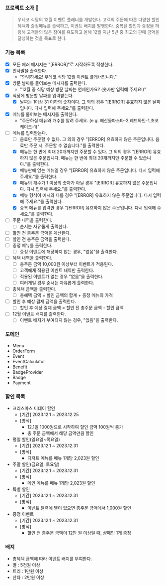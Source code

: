 ### 프로젝트 소개 🎄

> 우테코 식당의 12월 이벤트 플래너를 개발한다.
> 고객의 주문에 따른 다양한 할인혜택과 증정메뉴를 출력하고, 이벤트 배지를 발행한다.
> 중복된 할인과 증정을 허용해 고객들의 많은 참여를 유도하고 올해 12월 지난 5년 중 최고의 판매 금액을 달성하는 것을 목표로 한다.

### 기능 목록

- [X] 모든 에러 메시지는 "[ERROR]"로 시작하도록 작성한다.
- [X] 인사말을 출력한다.
  - "안녕하세요! 우테코 식당 12월 이벤트 플래너입니다."
- [X] 방문 날짜를 물어보는 메시지를 출력한다.
  - "12월 중 식당 예상 방문 날짜는 언제인가요? (숫자만 입력해 주세요!)"
- [X] 식당에 방문할 날짜를 입력받는다.
  - [X] 날짜는 1이상 31 이하의 숫자이다. 그 외의 경우 "[ERROR] 유효하지 않은 날짜입니다. 다시 입력해 주세요."를 출력한다.
- [X] 메뉴를 물어보는 메시지를 출력한다.
  - "주문하실 메뉴와 개수를 알려 주세요. (e.g. 해산물파스타-2,레드와인-1,초코케이크-1)"
- [ ] 메뉴를 입력받는다.
  - [ ] 음료만 주문할 수 없다. 그 외의 경우 "[ERROR] 유효하지 않은 주문입니다. 음료만 주문 시, 주문할 수 없습니다."를 출력한다.
  - [X] 메뉴는 한 번에 최대 20개까지만 주문할 수 있다. 그 외의 경우 "[ERROR] 유효하지 않은 주문입니다. 메뉴는 한 번에 최대 20개까지만 주문할 수 있습니다."를 출력한다.
  - [X] 메뉴판에 없는 메뉴일 경우 "[ERROR] 유효하지 않은 주문입니다. 다시 입력해 주세요."를 출력한다.
  - [X] 메뉴의 개수가 1 이상의 숫자가 아닐 경우 "[ERROR] 유효하지 않은 주문입니다. 다시 입력해 주세요."를 출력한다.
  - [X] 메뉴 형식이 예시와 다를 경우 "[ERROR] 유효하지 않은 주문입니다. 다시 입력해 주세요."를 출력한다.
  - [X] 중복 메뉴를 입력한 경우 "[ERROR] 유효하지 않은 주문입니다. 다시 입력해 주세요."를 출력한다.
- [ ] 주문 내역을 출력한다.
  - [ ] 순서는 자유롭게 출력한다.
- [ ] 할인 전 총주문 금액을 계산한다.
- [ ] 할인 전 총주문 금액을 출력한다.
- [ ] 증정 메뉴를 출력한다.
  - [ ] 증정 이벤트에 해당하지 않는 경우, "없음"을 출력한다.
- [ ] 혜택 내역을 출력한다.
  - [ ] 총주문 금액 10,000원 이상부터 이벤트가 적용된다.
  - [ ] 고객에게 적용된 이벤트 내역만 출력한다.
  - [ ] 적용된 이벤트가 없는 경우 "없음"을 출력한다.
  - [ ] 여러개일 경우 순서는 자유롭게 출력한다.
- [ ] 총혜택 금액을 출력한다.
  - [ ] 총혜택 금액 = 할인 금액의 합계 + 증정 메뉴의 가격
- [ ] 할인 후 예상 결제 금액을 출력한다.
  - [ ] 할인 후 예상 결제 금액 = 할인 전 총주문 금액 - 할인 금액
- [ ] 12월 이벤트 배지를 출력한다.
  - [ ] 이벤트 배지가 부여되지 않는 경우, "없음"을 출력한다.

### 도메인

- Menu
- OrderForm
- Event
- EventCalculator
- Benefit
- BadgeProvider
- Badge
- Payment

### 할인 목록

- 크리스마스 디데이 할인
  - [기간] 2023.12.1 ~ 2023.12.25
  - [방식] 
    - 12.1일 1000원으로 시작하여 할인 금액 100원씩 증가
    - 총 주문 금액에서 해당 금액만큼 할인
- 평일 할인(일요일~목요일)
  - [기간] 2023.12.1 ~ 2023.12.31
  - [방식]
    - 디저트 메뉴를 메뉴 1개당 2,023원 할인
- 주말 할인(금요일, 토요일)
  - [기간] 2023.12.1 ~ 2023.12.31
  - [방식]
    - 메인 메뉴를 메뉴 1개당 2,023원 할인
- 특별 할인
  - [기간] 2023.12.1 ~ 2023.12.31
  - [방식]
    - 이벤트 달력에 별이 있으면 총주문 금액에서 1,000원 할인
- 증정 이벤트
  - [기간] 2023.12.1 ~ 2023.12.31
  - [방식]
    - 할인 전 총주문 금액이 12만 원 이상일 때, 샴페인 1개 증정

### 배지

- 총혜택 금액에 따라 이벤트 배지를 부여한다.
- 별 : 5천원 이상
- 트리 : 1만원 이상
- 산타 : 2만원 이상
